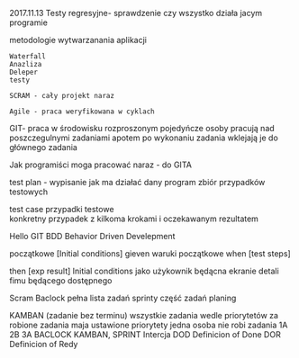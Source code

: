 2017.11.13
Testy regresyjne- sprawdzenie czy wszystko działa jacym programie 

metodologie wytwarzanania aplikacji 

	Waterfall
	Anazliza 
	Deleper
	testy
		
	SCRAM - cały projekt naraz 

	Agile - praca weryfikowana w cyklach

GIT- praca w środowisku rozproszonym 
pojedyńcze osoby pracują nad poszczegulnymi zadaniami  apotem po wykonaniu zadania wklejają je do głównego zadania 

Jak programiści moga pracować naraz - do GITA   

test plan - 
wypisanie jak ma działać dany program
zbiór przypadków testowych  


test case  przypadki testowe   
konkretny przypadek z kilkoma krokami i oczekawanym rezultatem 
                                           
Hello GIT
BDD
Behavior Driven Develepment

początkowe [Initial conditions]
gieven waruki początkowe
when [test steps]

then [exp result]
Initial
conditions
jako użykownik będącna ekranie detali fimu będącego dostępnego

Scram
Baclock pełna lista zadań
sprinty część zadań
planing 

KAMBAN
(zadanie bez terminu)
wszystkie zadania wedle priorytetów za robione
zadania maja ustawione priorytety
jedna osoba nie robi zadania
1A 
2B
3A
BACLOCK 
KAMBAN, SPRINT
Intercja 
DOD Definicion of Done
DOR Definicion of Redy

